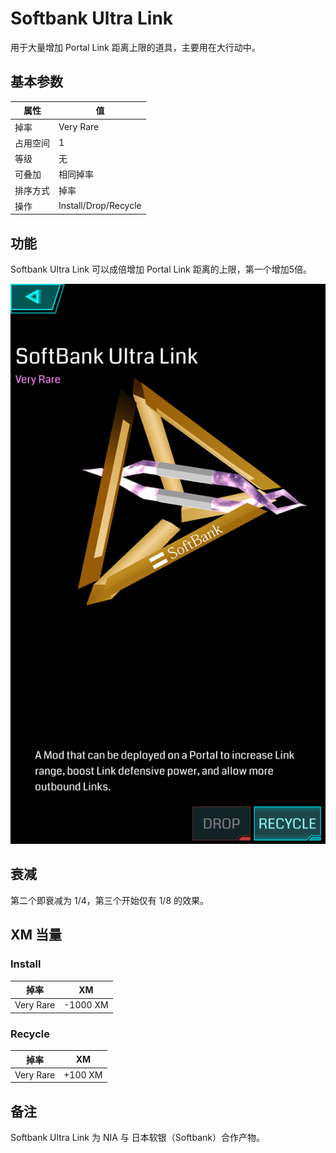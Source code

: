 # Softbank Ultra Link

用于大量增加 Portal Link 距离上限的道具，主要用在大行动中。

## 基本参数

| 属性 | 值 |
|-|-|
| 掉率 | Very Rare |
| 占用空间 | 1 |
| 等级 | 无 |
| 可叠加 | 相同掉率 |
| 排序方式 | 掉率 |
| 操作 | Install/Drop/Recycle |

## 功能

Softbank Ultra Link 可以成倍增加 Portal Link 距离的上限，第一个增加5倍。


![Softbank Ultra Link](images/softbank_ultra_link.png)


## 衰减

第二个即衰减为 1/4，第三个开始仅有 1/8 的效果。


## XM 当量

### Install

| 掉率 | XM |
|-|-|
| Very Rare | -1000 XM |

### Recycle

| 掉率 | XM |
|-|-|
| Very Rare | +100 XM |

## 备注

Softbank Ultra Link 为 NIA 与 日本软银（Softbank）合作产物。

